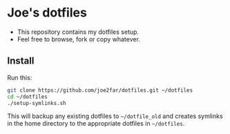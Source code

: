 # Joe's dotfiles

* This repository contains my dotfiles setup.
* Feel free to browse, fork or copy whatever.

## Install

Run this:

```sh
git clone https://github.com/joe2far/dotfiles.git ~/dotfiles
cd ~/dotfiles
./setup-symlinks.sh
```

This will backup any existing dotfiles to `~/dotfile_old` and creates symlinks
in the home directory to the appropriate dotfiles in `~/dotfiles`.

